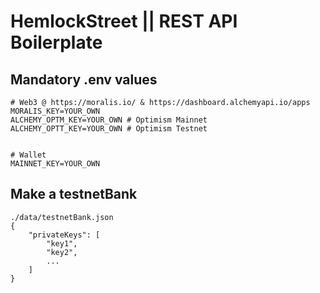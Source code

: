 # HemlockStreet || REST API Boilerplate
## Mandatory .env values
```
# Web3 @ https://moralis.io/ & https://dashboard.alchemyapi.io/apps
MORALIS_KEY=YOUR_OWN 
ALCHEMY_OPTM_KEY=YOUR_OWN # Optimism Mainnet
ALCHEMY_OPTT_KEY=YOUR_OWN # Optimism Testnet


# Wallet
MAINNET_KEY=YOUR_OWN
```
## Make a testnetBank
```
./data/testnetBank.json
{
    "privateKeys": [
        "key1",
        "key2",
        ...
    ]
}
```